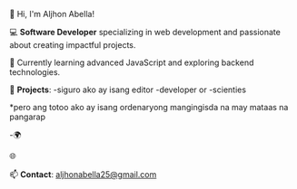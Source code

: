 
👋 Hi, I'm Aljhon Abella!

💻 **Software Developer** specializing in web development and passionate about creating impactful projects.

🌱 Currently learning advanced JavaScript and exploring backend technologies.

🚀 **Projects**:
-siguro ako ay isang editor
-developer or
-scienties

*pero ang totoo ako ay isang ordenaryong mangingisda na may mataas na pangarap

-🌍

🌐

📫 **Contact**: aljhonabella25@gmail.com 

<!---
ALJHONQ/ALJHONQ is a ✨ special ✨ repository because its `README.md` (this file) appears on your GitHub profile.
You can click the Preview link to take a look at your changes.
--->




